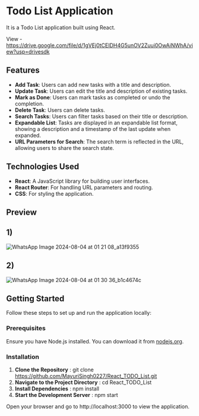 # Todo List Application

It is a Todo List application built using React. 

View - https://drive.google.com/file/d/1gVEj0tCEIDH4G5unOV2Zuui0OwAiNWhA/view?usp=drivesdk

## Features

- **Add Task**: Users can add new tasks with a title and description.
- **Update Task**: Users can edit the title and description of existing tasks.
- **Mark as Done**: Users can mark tasks as completed or undo the completion.
- **Delete Task**: Users can delete tasks.
- **Search Tasks**: Users can filter tasks based on their title or description.
- **Expandable List**: Tasks are displayed in an expandable list format, showing a description and a timestamp of the last 
    update when expanded.
- **URL Parameters for Search**: The search term is reflected in the URL, allowing users to share the search state.

## Technologies Used

- **React**: A JavaScript library for building user interfaces.
- **React Router**: For handling URL parameters and routing.
- **CSS**: For styling the application.

## Preview
## 1)
![WhatsApp Image 2024-08-04 at 01 21 08_a13f9355](https://github.com/user-attachments/assets/abdfffe4-628c-429f-8932-62286e19e51f)
## 2)
![WhatsApp Image 2024-08-04 at 01 30 36_b1c4674c](https://github.com/user-attachments/assets/ab896f86-285c-4106-9be7-598f82401eb6)

## Getting Started
Follow these steps to set up and run the application locally:

### Prerequisites
Ensure you have Node.js installed. You can download it from [nodejs.org](https://nodejs.org/).

### Installation
1. **Clone the Repository** : 
   git clone https://github.com/MayuriSingh0227/React_TODO_List.git
2. **Navigate to the Project Directory** :
   cd React_TODO_List
3. **Install Dependencies** :
   npm install
4. **Start the Development Server** :
   npm start
 
  Open your browser and go to http://localhost:3000 to view the application.




